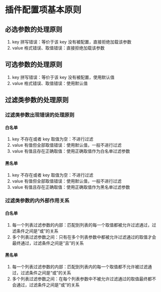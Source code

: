 # 插件配置项基本原则

## 必选参数的处理原则

1. key 拼写错误：等价于该 key 没有被配置，直接拒绝加载该参数
2. value 格式错误、取值错误：直接拒绝加载该参数

## 可选参数的处理原则

1. key 拼写错误：等价于该 key 没有被配置，使用默认值
2. value 格式错误、取值错误：使用默认值

## 过滤类参数的处理原则

### 过滤类参数出现错误的处理原则

#### 白名单

1. key 不存在或者 key 取值为空：不进行过滤
2. value 有值但全部取值错误：使用默认值，一般不进行过滤
3. value 有值且存在正确取值：使用正确取值作为白名单过滤参数

#### 黑名单

1. key 不存在或者 key 取值为空：不进行过滤
2. value 有值但全部取值错误：使用默认值，一般不进行过滤
3. value 有值且存在正确取值：使用正确取值作为黑名单过滤参数

### 过滤类参数的内外部作用关系

#### 白名单

1. 每一个列表过滤参数的内部：匹配到列表的每一个取值都被允许过滤通过，过滤条件之间是“或”的关系
2. 多个列表过滤参数之间：只有在多个列表参数中都被允许过滤通过的取值才会最终通过，过滤条件之间是“且”的关系

#### 黑名单

1. 每一个列表过滤参数的内部：匹配到列表内的每一个取值都不允许被过滤通过，过滤条件之间是“或”的关系
2. 多个列表过滤参数之间：在每个列表参数中不被允许过滤通过的取值最终都不会通过，过滤条件之间是“或”的关系
